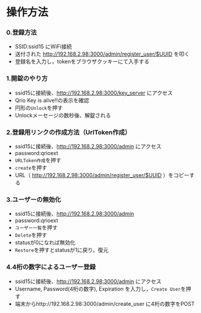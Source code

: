 # 操作方法
### 0.登録方法
- SSID:ssid15 にWiFi接続
- 送付された http://192.168.2.98:3000/admin/register_user/$UUID を叩く
- 登録名を入力し，tokenをブラウザクッキーにて入手する

### 1.開錠のやり方
- ssid15に接続後、http://192.168.2.98:3000/key_server にアクセス
- Qrio Key is alive!!の表示を確認
- 円形の`Unlock`を押す
- Unlockメーセージの数秒後、解錠される

### 2.登録用リンクの作成方法（UrlToken作成）
- ssid15に接続後、http://192.168.2.98:3000/admin にアクセス
- password:qrioext
- `URLToken作成`を押す
- `create`を押す
- URL（ http://192.168.2.98:3000/admin/register_user/$UUID ）をコピーする

### 3.ユーザーの無効化
- ssid15に接続後、http://192.168.2.98:3000/admin
- password:qrioext
- `ユーザー一覧`を押す
- `Delete`を押す
- statusが0になれば無効化
- `Restore`を押すとstatusが1に戻り，復元

### 4.4桁の数字によるユーザー登録
- ssid15に接続後、http://192.168.2.98:3000/admin にアクセス
- Username, Password(4桁の数字), Expiration を入力し，`Create User`を押す
- 端末からhttp://192.168.2.98:3000/admin/create_user に4桁の数字をPOST
